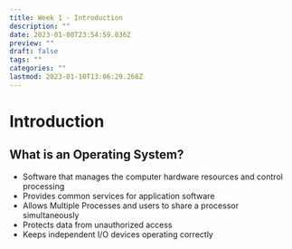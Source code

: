 ```yaml
---
title: Week 1 - Introduction
description: ""
date: 2023-01-08T23:54:59.836Z
preview: ""
draft: false
tags: ""
categories: ""
lastmod: 2023-01-10T13:06:29.266Z
---
```

# Introduction

## What is an Operating System?
- Software that manages the computer hardware resources and control processing
- Provides common services for application software
- Allows Multiple Processes and users to share a processor simultaneously
- Protects data from unauthorized access
- Keeps independent I/O devices operating correctly
